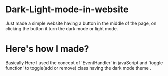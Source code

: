 # Dark-Light-mode-in-website
Just made a simple website having a button in the middle of the page, on clicking the button it turn the dark mode or light mode.

# Here's how I made?
Basically Here I used the concept of 'EventHandler' in javaScript and 'toggle function' to toggle(add or remove) class having the dark mode theme .
